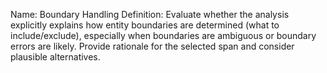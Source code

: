 Name: Boundary Handling
Definition: Evaluate whether the analysis explicitly explains how entity boundaries are determined (what to include/exclude), especially when boundaries are ambiguous or boundary errors are likely. Provide rationale for the selected span and consider plausible alternatives.